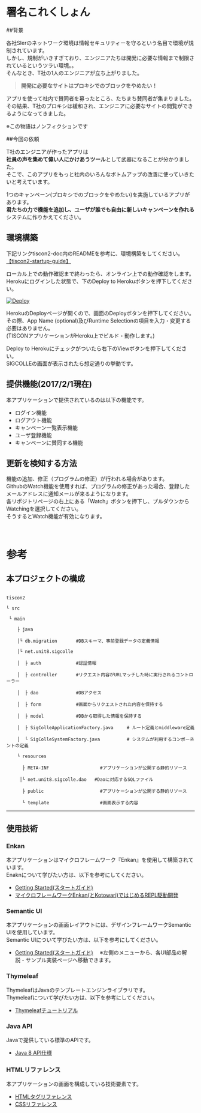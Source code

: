 # 署名これくしょん

##背景

各社SIerのネットワーク環境は情報セキュリティーを守るという名目で環境が規制されています。  
しかし、規制がいきすぎており、エンジニアたちは開発に必要な情報まで制限されているというツラい環境。。  
そんなとき、T社の1人のエンジニアが立ち上がりました。  

>**開発に必要なサイトはプロキシでのブロックをやめたい！**  

アプリを使って社内で賛同者を募ったところ、たちまち賛同者が集まりました。  
その結果、T社のプロキシは緩和され、エンジニアに必要なサイトの閲覧ができるようになってきました。  

※この物語はノンフィクションです


##今回の依頼


T社のエンジニアが作ったアプリは  
**社員の声を集めて偉い人にかけあうツール**として武器になることが分かりました。  
そこで、このアプリをもっと社内のいろんなボトムアップの改善に使っていきたいと考えています。  

1つのキャンペーン(プロキシでのブロックをやめたい)を実施しているアプリがあります。  
**君たちの力で機能を追加し、ユーザが誰でも自由に新しいキャンペーンを作れる**システムに作りかえてください。  


## 環境構築

下記リンクtiscon2-doc内のREADMEを参考に、環境構築をしてください。  
[【tiscon2-startup-guide】](https://github.com/tiscon/tiscon2-startup-guide)

ローカル上での動作確認まで終わったら、オンライン上での動作確認をします。  
Herokuにログインした状態で、下のDeploy to Herokuボタンを押下してください。  

[![Deploy](https://www.herokucdn.com/deploy/button.svg)](https://heroku.com/deploy)  

HerokuのDeployページが開くので、画面のDeployボタンを押下してください。  
その際、App Name (optional)及びRuntime Selectionの項目を入力・変更する必要はありません。  
(TISCONアプリケーションがHeroku上でビルド・動作します。)  

Deploy to Herokuにチェックがついたら右下のViewボタンを押下してください。  
SIGCOLLEの画面が表示されたら想定通りの挙動です。  

## 提供機能(2017/2/1現在)
本アプリケーションで提供されているのは以下の機能です。  
- ログイン機能
- ログアウト機能
- キャンペーン一覧表示機能
- ユーザ登録機能
- キャンペーンに賛同する機能


## 更新を検知する方法
機能の追加、修正（プログラムの修正）が行われる場合があります。  
GithubのWatch機能を使用すれば、プログラムの修正があった場合、登録したメールアドレスに通知メールが来るようになります。  
各リポジトリページの右上にある「Watch」ボタンを押下し、プルダウンからWatchingを選択してください。  
そうするとWatch機能が有効になります。  

<br>

# 参考
## 本プロジェクトの構成


```

tiscon2

└ src

 └ main

    ├ java

    │└ db.migration       #DBスキーマ、事前登録データの定義情報

    │└ net.unit8.sigcolle

    │  ├ auth             #認証情報

    │  ├ controller       #リクエスト内容がURLマッチした時に実行されるコントローラー

    │  ├ dao              #DBアクセス

    │  ├ form             #画面からリクエストされた内容を保持する

    │  ├ model            #DBから取得した情報を保持する

    │  ├ SigColleApplicationFactory.java     # ルート定義とmiddleware定義

    │  └ SigColleSystemFactory.java          # システムが利用するコンポーネントの定義

    └ resources

      ├ META-INF                   #アプリケーションが公開する静的リソース

　　　│└ net.unit8.sigcolle.dao   #Daoに対応するSQLファイル

      ├ public                     #アプリケーションが公開する静的リソース

      └ template                   #画面表示する内容

```


---
## 使用技術
### Enkan
本アプリケーションはマイクロフレームワーク『Enkan』を使用して構築されています。  
Enaknについて学びたい方は、以下を参考にしてください。
- [Getting Started(スタートガイド)](https://enkan.github.io/getting-started.html)
- [マイクロフレームワークEnkan(とKotowari)ではじめるREPL駆動開発](http://www.slideshare.net/kawasima/enkankotowarirepl)


### Semantic UI
本アプリケーションの画面レイアウトには、デザインフレームワークSemantic UIを使用しています。  
Semantic UIについて学びたい方は、以下を参考にしてください。
- [Getting Started(スタートガイド)](http://semantic-ui.com/introduction/getting-started.html)
　※左側のメニューから、各UI部品の解説・サンプル実装ページへ移動できます。

### Thymeleaf
ThymeleafはJavaのテンプレートエンジンライブラリです。  
Thymeleafについて学びたい方は、以下を参考にしてください。
- [Thymeleafチュートリアル](http://www.thymeleaf.org/doc/tutorials/2.1/usingthymeleaf_ja.html)


### Java API
Javaで提供している標準のAPIです。  
- [Java 8 API仕様](https://docs.oracle.com/javase/jp/8/docs/api/)

### HTMLリファレンス
本アプリケーションの画面を構成している技術要素です。  
- [HTMLタグリファレンス](http://www.htmq.com/html/indexm.shtml)
- [CSSリファレンス](http://www.htmq.com/style/index.shtml)

